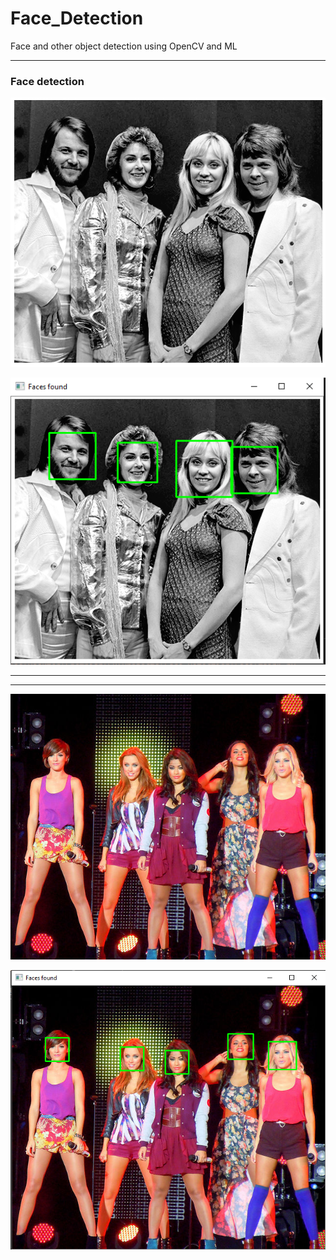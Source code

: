 # Face_Detection
Face and other object detection using OpenCV and ML

***
### Face detection

![images](images/abba.PNG)

![images2](images/res1.PNG)

***
***
![images3](images/little_mix.jpg)


![images4](images/res2.PNG)
